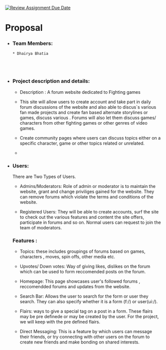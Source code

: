 [![Review Assignment Due Date](https://classroom.github.com/assets/deadline-readme-button-24ddc0f5d75046c5622901739e7c5dd533143b0c8e959d652212380cedb1ea36.svg)](https://classroom.github.com/a/enf2qyfT)
# Proposal

- ### Team Members:
      * Dhairya Bhatia
  <br><br>
- ### Project description and details:

  - Description : A forum website dedicated to Fighting games

  - This site will allow users to create account and take part in daily forum discussions of the website and also able to discus`s various fan made projects and create fan based alternate storylines or games, discuss various . Forums will also let them discuss games/ characters from other fighting games or other genres of video games.
  - Create community pages where users can discuss topics either on a specific character, game or other topics related or unrelated.
  -

- ### Users:

  There are Two Types of Users.<br>

  - Admins/Moderators: Role of admin or moderator is to maintain the website, grant and change priviliges gained for the website. They can remove forums which violate the terms and conditions of the website.

  - Registered Users: They will be able to create accounts, surf the site to check out the various features and content the site offers, participate in forums and so on. Normal users can request to join the team of moderators.

  ### Features :

  - Topics: these includes groupings of forums based on games, characters , moves, spin offs, other media etc.

  - Upvotes/ Down votes: Way of giving likes, dislikes on the forum which can be used to form reccomended posts on the forum.

  - Homepage: This page showcases user's followed forums , reccomendded forums and updates from the website.

  - Search Bar: Allows the user to search for the form or user they search. They can also specify whether it is a form (f:/) or user(ui:/).

  - Flairs: ways to give a special tag on a post in a form. These flairs may be pre definede or may be created by the user. For the project, we will keep with the pre defined flairs.

  - Direct Messaging: This is a feature by which users can message their friends, or try connecting with other users on the forum to create new friends and make bonding on shared interests.
